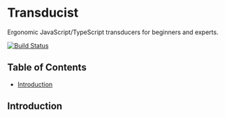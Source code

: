 # Transducist

Ergonomic JavaScript/TypeScript transducers for beginners and experts.

[![Build
Status](https://travis-ci.org/dphilipson/robust-websocket.svg?branch=master)](https://travis-ci.org/dphilipson/robust-websocket)

## Table of Contents

<!-- toc -->

- [Introduction](#introduction)

<!-- tocstop -->

## Introduction
